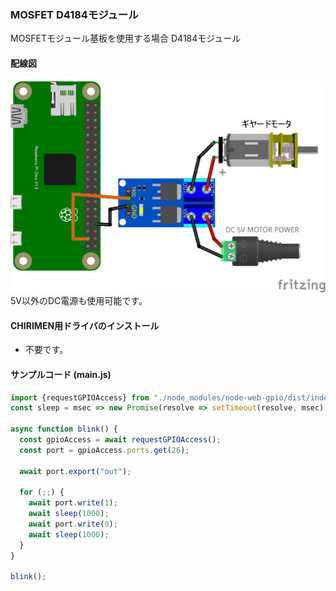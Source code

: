 ### MOSFET D4184モジュール

MOSFETモジュール基板を使用する場合 D4184モジュール

#### 配線図

![配線図](./PiZero_gpio0MotorD_2.png "schematic")
5V以外のDC電源も使用可能です。

#### CHIRIMEN用ドライバのインストール

- 不要です。

#### サンプルコード (main.js)

```javascript
import {requestGPIOAccess} from "./node_modules/node-web-gpio/dist/index.js";
const sleep = msec => new Promise(resolve => setTimeout(resolve, msec));

async function blink() {
  const gpioAccess = await requestGPIOAccess();
  const port = gpioAccess.ports.get(26);

  await port.export("out");

  for (;;) {
    await port.write(1);
    await sleep(1000);
    await port.write(0);
    await sleep(1000);
  }
}

blink();
```
